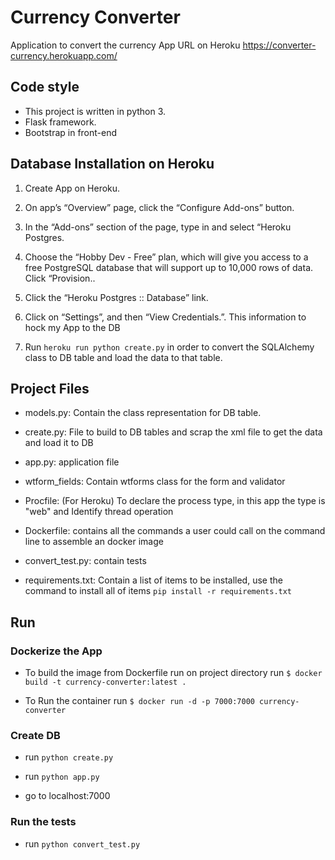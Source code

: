 # Currency Converter

Application to convert the currency
App URL on Heroku https://converter-currency.herokuapp.com/

## Code style

- This project is written in python 3.
- Flask framework.
- Bootstrap in front-end

## Database Installation on Heroku

1. Create App on Heroku.

2. On app’s “Overview” page, click the “Configure Add-ons” button.

3. In the “Add-ons” section of the page, type in and select “Heroku Postgres.

4. Choose the “Hobby Dev - Free” plan, which will give you access to a free PostgreSQL database that will support up to 10,000 rows of data. Click “Provision..

5. Click the “Heroku Postgres :: Database” link.

6. Click on “Settings”, and then “View Credentials.”. This information to hock my App to the DB

7. Run `heroku run python create.py` in order to convert the SQLAlchemy class to DB table and load the data to that table.

## Project Files

- models.py: Contain the class representation for DB table.

- create.py: File to build to DB tables and scrap the xml file to get the data and load it to DB

- app.py: application file

- wtform_fields: Contain wtforms class for the form and validator

- Procfile: (For Heroku) To  declare the process type, in this app the type is "web" and Identify thread operation

- Dockerfile: contains all the commands a user could call on the command line to assemble an docker image

- convert_test.py: contain tests

- requirements.txt: Contain a list of items to be installed, use the command to install all of items `pip install -r requirements.txt`

## Run

### Dockerize the App

- To build the image from Dockerfile run on project directory run `$ docker build -t currency-converter:latest . `

- To Run the container run `$ docker run -d -p 7000:7000 currency-converter`

### Create DB

- run `python create.py`

- run `python app.py`

- go to localhost:7000

### Run the tests

- run `python convert_test.py`
